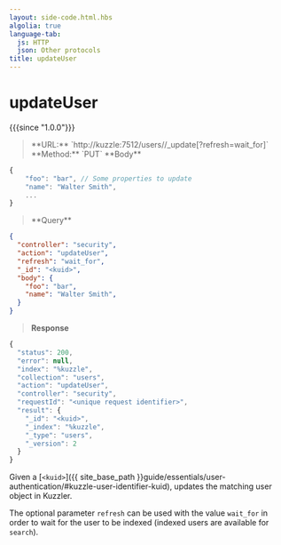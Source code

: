 ```yaml
---
layout: side-code.html.hbs
algolia: true
language-tab:
  js: HTTP
  json: Other protocols
title: updateUser
---
```



# updateUser

{{{since "1.0.0"}}}



<blockquote class="js">
<p>
**URL:** `http://kuzzle:7512/users/<kuid>/_update[?refresh=wait_for]`  
**Method:** `PUT`  
**Body**
</p>
</blockquote>

```js
{
    "foo": "bar", // Some properties to update
    "name": "Walter Smith",
    ...
}
```

<blockquote class="json">
<p>
**Query**
</p>
</blockquote>

```json
{
  "controller": "security",
  "action": "updateUser",
  "refresh": "wait_for",
  "_id": "<kuid>",
  "body": {
    "foo": "bar",    
    "name": "Walter Smith",
  }
}
```

>**Response**

```javascript
{
  "status": 200,
  "error": null,
  "index": "%kuzzle",
  "collection": "users",
  "action": "updateUser",
  "controller": "security",
  "requestId": "<unique request identifier>",
  "result": {
    "_id": "<kuid>",
    "_index": "%kuzzle",
    "_type": "users",
    "_version": 2
  }
}
```

Given a [`<kuid>`]({{ site_base_path }}guide/essentials/user-authentication/#kuzzle-user-identifier-kuid), updates the matching user object in Kuzzler.

The optional parameter `refresh` can be used
with the value `wait_for` in order to wait for the user to be indexed (indexed users are available for `search`).
